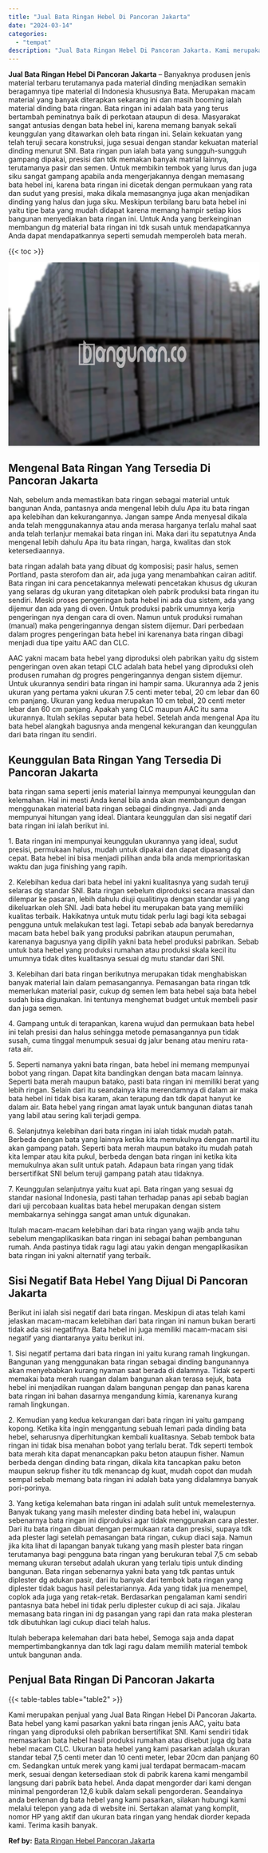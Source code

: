 ```yaml
---
title: "Jual Bata Ringan Hebel Di Pancoran Jakarta"
date: "2024-03-14"
categories: 
  - "tempat"
description: "Jual Bata Ringan Hebel Di Pancoran Jakarta. Kami merupakan penjual yang Jual Bata Ringan Hebel Di Pancoran Jakarta. Bata hebel yang kami pasarkan yakni bata..."
---
```


**Jual Bata Ringan Hebel Di Pancoran Jakarta** – Banyaknya produsen jenis material terbaru terutamanya pada material dinding menjadikan semakin beragamnya tipe material di Indonesia khususnya Bata. Merupakan macam material yang banyak diterapkan sekarang ini dan masih booming ialah material dinding bata ringan. Bata ringan ini adalah bata yang terus bertambah peminatnya baik di perkotaan ataupun di desa. Masyarakat sangat antusias dengan bata hebel ini, karena memang banyak sekali keunggulan yang ditawarkan oleh bata ringan ini. Selain kekuatan yang telah teruji secara konstruksi, juga sesuai dengan standar kekuatan material dinding menurut SNI. Bata ringan pun ialah bata yang sungguh-sungguh gampang dipakai, presisi dan tdk memakan banyak matrial lainnya, terutamanya pasir dan semen. Untuk membikin tembok yang lurus dan juga siku sangat gampang apabila anda mengerjakannya dengan memasang bata hebel ini, karena bata ringan ini dicetak dengan permukaan yang rata dan sudut yang presisi, maka dikala memasangnya juga akan menjadikan dinding yang halus dan juga siku. Meskipun terbilang baru bata hebel ini yaitu tipe bata yang mudah didapat karena memang hampir setiap kios bangunan menyediakan bata ringan ini. Untuk Anda yang berkeinginan membangun dg material bata ringan ini tdk susah untuk mendapatkannya Anda dapat mendapatkannya seperti semudah memperoleh bata merah.

{{< toc >}}

![Jual Bata Ringan Hebel Di Pancoran Jakarta](/images/jual-hebel-murah-17.png)

## Mengenal Bata Ringan Yang Tersedia Di Pancoran Jakarta

Nah, sebelum anda memastikan bata ringan sebagai material untuk bangunan Anda, pantasnya anda mengenal lebih dulu Apa itu bata ringan apa kelebihan dan kekurangannya. Jangan sampe Anda menyesal dikala anda telah menggunakannya atau anda merasa harganya terlalu mahal saat anda telah terlanjur memakai bata ringan ini. Maka dari itu sepatutnya Anda mengenal lebih dahulu Apa itu bata ringan, harga, kwalitas dan stok ketersediaannya.

bata ringan adalah bata yang dibuat dg komposisi; pasir halus, semen Portland, pasta sterofom dan air, ada juga yang menambahkan cairan aditif. Bata ringan ini cara pencetakannya melewati pencetakan khusus dg ukuran yang selaras dg ukuran yang ditetapkan oleh pabrik produksi bata ringan itu sendiri. Meski proses pengeringan bata hebel ini ada dua sistem, ada yang dijemur dan ada yang di oven. Untuk produksi pabrik umumnya kerja pengeringan nya dengan cara di oven. Namun untuk produksi rumahan (manual) maka pengeringannya dengan sistem dijemur. Dari perbedaan dalam progres pengeringan bata hebel ini karenanya bata ringan dibagi menjadi dua tipe yaitu AAC dan CLC.

AAC yakni macam bata hebel yang diproduksi oleh pabrikan yaitu dg sistem pengeringan oven akan tetapi CLC adalah bata hebel yang diproduksi oleh produsen rumahan dg progres pengeringannya dengan sistem dijemur. Untuk ukurannya sendiri bata ringan ini hampir sama. Ukurannya ada 2 jenis ukuran yang pertama yakni ukuran 7.5 centi meter tebal, 20 cm lebar dan 60 cm panjang. Ukuran yang kedua merupakan 10 cm tebal, 20 centi meter lebar dan 60 cm panjang. Apakah yang CLC maupun AAC itu sama ukurannya. Itulah sekilas seputar bata hebel. Setelah anda mengenal Apa itu bata hebel alangkah bagusnya anda mengenal kekurangan dan keunggulan dari bata ringan itu sendiri.

## Keunggulan Bata Ringan Yang Tersedia Di Pancoran Jakarta

bata ringan sama seperti jenis material lainnya mempunyai keunggulan dan kelemahan. Hal ini mesti Anda kenal bila anda akan membangun dengan menggunakan material bata ringan sebagai dindingnya. Jadi anda mempunyai hitungan yang ideal. Diantara keunggulan dan sisi negatif dari bata ringan ini ialah berikut ini.

1\. Bata ringan ini mempunyai keunggulan ukurannya yang ideal, sudut presisi, permukaan halus, mudah untuk dipakai dan dapat dipasang dg cepat. Bata hebel ini bisa menjadi pilihan anda bila anda memprioritaskan waktu dan juga finishing yang rapih.

2\. Kelebihan kedua dari bata hebel ini yakni kualitasnya yang sudah teruji selaras dg standar SNI. Bata ringan sebelum diproduksi secara massal dan dilempar ke pasaran, lebih dahulu diuji qualitinya dengan standar uji yang dikeluarkan oleh SNI. Jadi bata hebel itu merupakan bata yang memiliki kualitas terbaik. Hakikatnya untuk mutu tidak perlu lagi bagi kita sebagai pengguna untuk melakukan test lagi. Tetapi sebab ada banyak beredarnya macam bata hebel baik yang produksi pabrikan ataupun perumahan, karenanya bagusnya yang dipilih yakni bata hebel produksi pabrikan. Sebab untuk bata hebel yang produksi rumahan atau produksi skala kecil itu umumnya tidak dites kualitasnya sesuai dg mutu standar dari SNI.

3\. Kelebihan dari bata ringan berikutnya merupakan tidak menghabiskan banyak material lain dalam pemasangannya. Pemasangan bata ringan tdk memerlukan material pasir, cukup dg semen lem bata hebel saja bata hebel sudah bisa digunakan. Ini tentunya menghemat budget untuk membeli pasir dan juga semen.

4\. Gampang untuk di terapankan, karena wujud dan permukaan bata hebel ini telah presisi dan halus sehingga metode pemasangannya pun tidak susah, cuma tinggal menumpuk sesuai dg jalur benang atau meniru rata-rata air.

5\. Seperti namanya yakni bata ringan, bata hebel ini memang mempunyai bobot yang ringan. Dapat kita bandingkan dengan bata macam lainnya. Seperti bata merah maupun batako, pasti bata ringan ini memiliki berat yang lebih ringan. Selain dari itu seandainya kita merendamnya di dalam air maka bata hebel ini tidak bisa karam, akan terapung dan tdk dapat hanyut ke dalam air. Bata hebel yang ringan amat layak untuk bangunan diatas tanah yang labil atau sering kali terjadi gempa.

6\. Selanjutnya kelebihan dari bata ringan ini ialah tidak mudah patah. Berbeda dengan bata yang lainnya ketika kita memukulnya dengan martil itu akan gampang patah. Seperti bata merah maupun batako itu mudah patah kita lempar atau kita pukul, berbeda dengan bata ringan ini ketika kita memukulnya akan sulit untuk patah. Adapaun bata ringan yang tidak bersertifikat SNI belum teruji gampang patah atau tidaknya.

7\. Keunggulan selanjutnya yaitu kuat api. Bata ringan yang sesuai dg standar nasional Indonesia, pasti tahan terhadap panas api sebab bagian dari uji percobaan kualitas bata hebel merupakan dengan sistem membakarnya sehingga sangat aman untuk digunakan.

Itulah macam-macam kelebihan dari bata ringan yang wajib anda tahu sebelum mengaplikasikan bata ringan ini sebagai bahan pembangunan rumah. Anda pastinya tidak ragu lagi atau yakin dengan mengaplikasikan bata ringan ini yakni alternatif yang terbaik.

## Sisi Negatif Bata Hebel Yang Dijual Di Pancoran Jakarta

Berikut ini ialah sisi negatif dari bata ringan. Meskipun di atas telah kami jelaskan macam-macam kelebihan dari bata ringan ini namun bukan berarti tidak ada sisi negatifnya. Bata hebel ini juga memiliki macam-macam sisi negatif yang diantaranya yaitu berikut ini.

1\. Sisi negatif pertama dari bata ringan ini yaitu kurang ramah lingkungan. Bangunan yang menggunakan bata ringan sebagai dinding bangunannya akan menyebabkan kurang nyaman saat berada di dalamnya. Tidak seperti memakai bata merah ruangan dalam bangunan akan terasa sejuk, bata hebel ini menjadikan ruangan dalam bangunan pengap dan panas karena bata ringan ini bahan dasarnya mengandung kimia, karenanya kurang ramah lingkungan.

2\. Kemudian yang kedua kekurangan dari bata ringan ini yaitu gampang kopong. Ketika kita ingin menggantung sebuah lemari pada dinding bata hebel, seharusnya diperhitungkan kembali kualitasnya. Sebab tembok bata ringan ini tidak bisa menahan bobot yang terlalu berat. Tdk seperti tembok bata merah kita dapat menancapkan paku beton ataupun fisher. Namun berbeda dengan dinding bata ringan, dikala kita tancapkan paku beton maupun sekrup fisher itu tdk menancap dg kuat, mudah copot dan mudah sempal sebab memang bata ringan ini adalah bata yang didalamnya banyak pori-porinya.

3\. Yang ketiga kelemahan bata ringan ini adalah sulit untuk memelesternya. Banyak tukang yang masih melester dinding bata hebel ini, walaupun sebenarnya bata ringan ini diproduksi agar tidak menggunakan cara plester. Dari itu bata ringan dibuat dengan permukaan rata dan presisi, supaya tdk ada plester lagi setelah pemasangan bata ringan, cukup diaci saja. Namun jika kita lihat di lapangan banyak tukang yang masih plester bata ringan terutamanya bagi pengguna bata ringan yang berukuran tebal 7,5 cm sebab memang ukuran tersebut adalah ukuran yang terlalu tipis untuk dinding bangunan. Bata ringan sebenarnya yakni bata yang tdk pantas untuk diplester dg adukan pasir, dari itu banyak dari tembok bata ringan yang diplester tidak bagus hasil pelestariannya. Ada yang tidak jua menempel, coplok ada juga yang retak-retak. Berdasarkan pengalaman kami sendiri pantasnya bata hebel ini tidak perlu diplester cukup di aci saja. Jikalau memasang bata ringan ini dg pasangan yang rapi dan rata maka plesteran tdk dibutuhkan lagi cukup diaci telah halus.

Itulah beberapa kelemahan dari bata hebel, Semoga saja anda dapat mempertimbangkannya dan tdk lagi ragu dalam memilih material tembok untuk bangunan anda.

## Penjual Bata Ringan Di Pancoran Jakarta

{{< table-tables table="table2" >}}

Kami merupakan penjual yang Jual Bata Ringan Hebel Di Pancoran Jakarta. Bata hebel yang kami pasarkan yakni bata ringan jenis AAC, yaitu bata ringan yang diproduksi oleh pabrikan bersertifikat SNI. Kami sendiri tidak memasarkan bata hebel hasil produksi rumahan atau disebut juga dg bata hebel macam CLC. Ukuran bata hebel yang kami pasarkan adalah ukuran standar tebal 7,5 centi meter dan 10 centi meter, lebar 20cm dan panjang 60 cm. Sedangkan untuk merek yang kami jual terdapat bermacam-macam merk, sesuai dengan ketersediaan stok di pabrik karena kami mengambil langsung dari pabrik bata hebel. Anda dapat mengorder dari kami dengan minimal pengorderan 12,6 kubik dalam sekali pengorderan. Seandainya anda berkenan dg bata hebel yang kami pasarkan, silakan hubungi kami melalui telepon yang ada di website ini. Sertakan alamat yang komplit, nomor HP yang aktif dan ukuran bata ringan yang hendak diorder kepada kami. Terima kasih banyak.

**Ref by:** [Bata Ringan Hebel Pancoran Jakarta](https://id.wikipedia.org/wiki/Bata)
